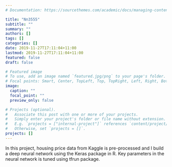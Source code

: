```yaml
---
# Documentation: https://sourcethemes.com/academic/docs/managing-content/

title: "Nn3555"
subtitle: ""
summary: ""
authors: []
tags: []
categories: []
date: 2019-11-27T17:11:04+11:00
lastmod: 2019-11-27T17:11:04+11:00
featured: false
draft: false

# Featured image
# To use, add an image named `featured.jpg/png` to your page's folder.
# Focal points: Smart, Center, TopLeft, Top, TopRight, Left, Right, BottomLeft, Bottom, BottomRight.
image:
  caption: ""
  focal_point: ""
  preview_only: false

# Projects (optional).
#   Associate this post with one or more of your projects.
#   Simply enter your project's folder or file name without extension.
#   E.g. `projects = ["internal-project"]` references `content/project/deep-learning/index.md`.
#   Otherwise, set `projects = []`.
projects: []
---
```


In this project, housing price data from Kaggle is pre-processed and I build a deep neural network using the Keras package in R. Key parameters in the neural network is tuned using tfrun package. 
